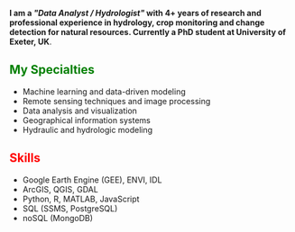 **I am a ***"Data Analyst / Hydrologist"*** with 4+ years of research and professional experience in hydrology, crop monitoring and change detection for natural resources. Currently a PhD student at University of Exeter, UK**.

## <font color="green">My Specialties</font>
- Machine learning and data-driven modeling
- Remote sensing techniques and image processing
- Data analysis and visualization
- Geographical information systems
- Hydraulic and hydrologic modeling

## <font color="red">Skills</font>
- Google Earth Engine (GEE), ENVI, IDL
- ArcGIS, QGIS, GDAL
- Python, R, MATLAB, JavaScript
- SQL (SSMS, PostgreSQL)
- noSQL (MongoDB)
